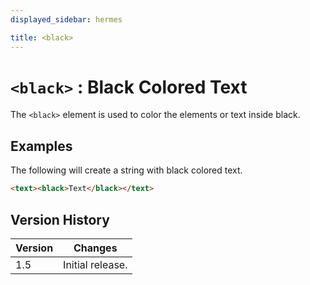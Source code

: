 ```yaml
---
displayed_sidebar: hermes

title: <black>
---
```


# `<black>` : Black Colored Text

The `<black>` element is used to color the elements or text inside black.

## Examples

The following will create a string with black colored text.

```html
<text><black>Text</black></text>
```

## Version History

| Version | Changes |
|---------| ------- |
| 1.5     | Initial release. |